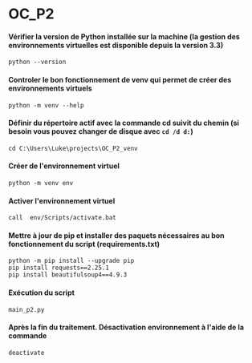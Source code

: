 # OC_P2

#### Vérifier la version de Python installée sur la machine (la gestion des environnements virtuelles est disponible depuis la version 3.3)
`python --version`  

#### Controler le bon fonctionnement de venv qui permet de créer des environnements virtuels
`python -m venv --help`

#### Définir du répertoire actif avec la commande cd suivit du chemin (si besoin vous pouvez changer de disque avec `cd /d d:`)
`cd C:\Users\Luke\projects\OC_P2_venv`

#### Créer de l'environnement virtuel
`python -m venv env`

#### Activer l'environnement virtuel
`call  env/Scripts/activate.bat`

#### Mettre à jour de pip et installer des paquets nécessaires au bon fonctionnement du script (requirements.txt)
`python -m pip install --upgrade pip`  
`pip install requests==2.25.1`  
`pip install beautifulsoup4==4.9.3`

#### Exécution du script
`main_p2.py`

#### Après la fin du traitement. Désactivation environnement à l'aide de la commande
`deactivate`

<!-- Créer le fichier requirements.txt -->
<!-- pip freeze > requirements.txt -->


